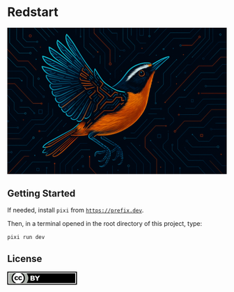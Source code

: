 # Redstart

![Redstart](public/images/redstart.png)

## Getting Started

If needed, install `pixi` from [`https://prefix.dev`](https://prefix.dev).

Then, in a terminal opened in the root directory of this project, type:

```
pixi run dev
```

## License

[![](/public/images/cc-by.svg)](https://creativecommons.org/licenses/by/4.0)
